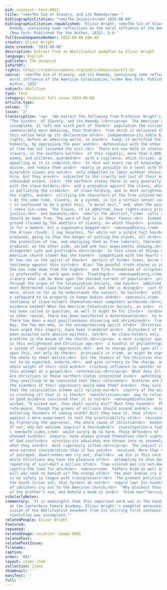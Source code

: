 ```yaml
---
pid: unionist--text-0062
title: "<em>The Sin of Slavery, and its Remedy</em> "
bibliographicCitation: "<em>The Unionist</em> 1833-08-08"
bibliographicCitation.republished: 'Elizur Wright, <em>The Sin of Slavery, and Its
  Remedy, containing some reflections on the moral influence of the American Colonization,"</em>
  (New York: Published for the Author, 1832), 3-4.'
fullIssueSequenceNumber: 1833-08-08 p04.48
creator: Elizur Wright
date.created: '1833-08-08'
description: Extract from an Abolitionist pamphlet by Elizur Wright
language: English
publisher: The Unionist
IsPartOf: 
rights: https://creativecommons.org/publicdomain/mark/1.0/
source: '<em>The Sin of Slavery, and its Remedy, containing some reflections on the
  moral influence of the American Colonization,"</em> New York: Published for the
  Author, 1832'
subject: Abolition
type: Text
category: Unionist full issue 1833-08-08
article.type: 
volume: '1'
issue: '2'
transcription: "<p>  (We extract the following from Professor Wright’s pamphlet, entitled
  “The Sin<br>  of Slavery, and its Remedy.)<br></p><p>  The American revolution was
  incomplete. It left one sixth part of the<br>  population the victims of a servitude
  immeasurably more debasing, than that<br>  from which it delivered the rest. While
  this nation held up its declaration of<br>  independence—its noble bill of human
  rights, before an admiring world, in one<br>  hand; it mortified the friends of
  humanity, by oppressing the poor and<br>  defenceless with the other. The progress
  of time has not lessened the evil.<br>  There are now held in involuntary and perpetual
  slavery, in the southern half<br>  of this republic, more than 2,000,000 of men,
  women, and children, guarded<br>  with a vigilance, which strives, and with success
  appalling as it is complete,<br>  to shut out every ray of knowledge, human and
  divine, and reduce them as<br>  nearly as possible to a level with the brutes. These
  miserable slaves are not<br>  only compelled to labor without choice and without
  hire, but they are<br>  subjected to the cruelty and lust of their masters to an
  unbounded extent. I<br>  the northern states there is very generally a sympathy
  with the slave-holders,<br>  and a prejudice against the slaves, which shows itself
  in palliating the crime<br>  of slave-holding, and in most unrighteously disregarding
  the rights, and<br>  vilifying the characters of the free colored men.<br></p><p>
  \ At the same time, slavery, as a system, is (in a certain sense) condemned. It<br>
  \ is confessed to be a great evil, “a moral evil,” and, when the point is urged,<br>
  \ <em>a sin.</em>  The slaves, it is admitted, have rights—every principle of honesty,
  justice,<br>  and humanity,<br>  <em>“in the abstract,”</em>  calls aloud that they
  should be made free. The word of God is in their favour.<br>  Indeed, there is no
  ground claimed by the abettors of slavery, on which they<br>  pretend to justify
  it for a moment, but a supposed—a begged—<br>  <em>expediency,</em>  baseless as
  the driven clouds. I say baseless, for while not a single fact has<br>  ever been
  produced, going to show the danger of putting the slaves, all at<br>  once, under
  the protection of law, and employing them as free laborers, there<br>  have been
  produced, on the other side, varied and fair experiments showing,<br>  that it is
  altogether safe and profitable.<br></p><p>  In this state of things where had the
  American church stood? Has she too<br>  sympathized with the hearts of the Pharaohs?
  Or has she in the spirit of the<br>  martyrs of former times, borne an unflinching
  testimony against this sin?<br>  Alas! The painful truth stares us in the face.
  She has come down from the high<br>  and firm foundation of scripture truth, and
  is professedly at work upon a<br>  floating<br>  <em>expediency,</em>  doing against
  slavery what cab be done upon the checked current of popular<br>  prejudice.—Speaking
  through the organ of the Colonization Society, she has<br>  admitted all that the
  most determined slave-holder could ask, and she is doing<br>  just that, and no
  more, which so far as he understands the subject, he hails<br>  with pleasure as
  a safeguard to is property in human bodies and<br>  <em>souls.</em>  This is the
  testimony of slave-holders themselves—most competent witnesses.<br></p><p>  Is further
  evidence needed? When the American Colonization Society, as a<br>  remedy for slavery,
  has been called in question, as well it might be for its<br>  tardiness, if for
  no other reason, there has been manifested a determination<br>  to hush inquiry.
  There has been a most pusillanimous shivering and shrinking<br>  from the probe.
  Nay, the few men who, in the uncompromising spirit of<br>  Christian benevolence,
  have urged this inquiry, have been slandered as<br>  disturbers of the public peace,—have
  been assailed with abusive epithets, not<br>  be slave-holders only, but by their
  brethren in the bosom of the church.<br></p><p>  A most singular spectacle is presented
  in this enlightened and Christian age;<br>  a handful of philanthropists, dare denounce
  a system of legalized oppression,<br>  and to charge guilt upon all who uphold it;
  upon this, not only do the<br>  principals in crime, as might be expected, ascribe
  the whole to sheer malice,<br>  but the leaders of the Christian church, as ought
  not to be expected, endorse,<br>  and give currency to the charge, and throw the
  whole weight of their cold and<br>  crushing influence to smother in its cradle
  this attempt at a gospel<br>  reformation.<br></p><p>  What does all this mean?
  Are Christians in these northern states interested in<br>  upholding slavery? Are
  they unwilling to be convinced that their colored<br>  brethren are better than
  the slanders of their oppressors would make them? Are<br>  they sure, beyond a doubt,
  that the colonization scheme will relieve our<br>  country of the might evil which
  is crushing it? that it is the<br>  <em>Christian</em>  way to relieve it? Are they
  on good evidence convinced that it is not<br>  <em>expedient</em>  to say to the
  wicked, “O wicked man, thou shalt surely die?” Must they have<br>  PEACE at any
  rate—peace, though the groans of millions should ascend and<br>  mingle with the
  muttering thunders of coming wrath? Will they have it, that if<br>  a word is said
  against a mere experiment to test the practicability of<br>  rescuing the victim
  by flattering the oppressor, the whole cause of Christian<br>  benevolence is attacked?
  If not, why not welcome inquiry? A thorough<br>  investigation—a looking on<br>
  \ <em>both sides,</em>  would surely do no harm. Those defenders of truth who have
  shunned such<br>  inquiry, have always proved themselves short-sighted. The cause
  of God courts<br>  scrutiny—its advocates are thrown into no unseemly agitation
  when they are<br>  most rigorously sifted.<br></p><p>  The subject cries aloud for
  more earnest consideration than it has yet<br>  received. More than two millions
  of outraged, downtrodden men cry out, shall<br>  we die in this sore bondage that
  white Christians may have the pleasure of<br>  attempting to shun God’s wrath without
  repenting of sin?—Half a million of<br>  free colored men cry out—America is our
  country—the land for which<br>  <em>our</em>  fathers bled as well as yours. Why
  will you seek to banish us? The wrongs of<br>  the poor Indian cry aloud, There
  is no safety in league with transgressors!<br>  The present political aspect of
  the South [cries out, that tyrants do not<br>  regard law! Six hundred millions
  of idolaters cry out to the American church,<br>  “Why pluckest thou the mote out
  of thy brother’s eye, and behold a beam is in<br>  thine own!”<br></p>"
scholarlyNotes: 
commentary: 'It is meaningful that this important work was in the hands of the students
  at the Canterbury Female Academy. Elizur Wright''s pamphlet announces the transformative
  vision of the Abolitionist movement from its stirring first sentence: "The American
  revolution was incomplete."'
relatedPeople: Elizur Wright
featured: 
repeated: 
relatedImage: unionist--image-0002
relatedText: 
relatedTextIssue: 
filename: 
caption: 
order: '061'
layout: items_item
collection: items
thumbnail: ''
manifest: ''
full: ''
---
```

